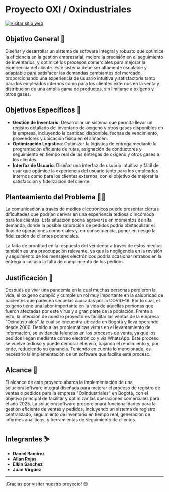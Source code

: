 # Proyecto OXI / Oxindustriales

[![Visitar sitio web](https://img.shields.io/badge/Visitar-Sitio%20Web-blue)](https://mylaravelapp.azurewebsites.net)

## Objetivo General 🎯
Diseñar y desarrollar un sistema de software integral y robusto que optimice la eficiencia en la gestión empresarial, mejore la precisión en el seguimiento de inventarios, y optimice los procesos comerciales para mejorar la experiencia del cliente. Este sistema debe ser altamente escalable y adaptable para satisfacer las demandas cambiantes del mercado, proporcionando una experiencia de usuario intuitiva y satisfactoria tanto para los empleados internos como para los clientes externos en la venta y distribución de una amplia gama de productos, sin limitarse a oxígeno y otros gases.

## Objetivos Específicos 🎯
- **Gestión de Inventario**: Desarrollar un sistema que permita llevar un registro detallado del inventario de oxígeno y otros gases disponibles en la empresa, incluyendo la cantidad disponible, fechas de vencimiento, proveedores y ubicación física en el almacén.
- **Optimización Logística**: Optimizar la logística de entrega mediante la programación eficiente de rutas, asignación de conductores y seguimiento en tiempo real de las entregas de oxígeno y otros gases a los clientes.
- **Interfaz de Usuario**: Diseñar una interfaz de usuario intuitiva y fácil de usar que optimice la experiencia del usuario tanto para los empleados internos como para los clientes externos, con el objetivo de mejorar la satisfacción y fidelización del cliente.

## Planteamiento del Problema 😵‍💫
La comunicación a través de medios electrónicos puede presentar ciertas dificultades que podrían derivar en una experiencia tediosa o incómoda para los clientes. Esta situación podría agravarse en momentos de alta demanda, donde la posible saturación de pedidos podría obstaculizar el flujo de operaciones comerciales y, en consecuencia, poner en riesgo la fidelización de clientes potenciales.

La falta de prontitud en la respuesta del vendedor a través de estos medios también es una preocupación relevante, ya que la negligencia en la revisión y seguimiento de los mensajes electrónicos podría ocasionar retrasos en la entrega o incluso la falta de cumplimiento de los pedidos.

## Justificación 📃
Después de vivir una pandemia en la cual muchas personas perdieron la vida, el oxígeno cumplió y cumple un rol muy importante en la salubridad de pacientes que padecen secuelas causadas por la COVID-19. Por lo cual, el oxígeno tiene una labor importante en la vida de aquellas personas que fueron afectadas por este virus y a gran parte de la población. Frente a esto, la intención de nuestro proyecto es facilitar las ventas de la empresa “Oxindustriales”, la cual se encuentra ubicada en Bogotá y lleva operando desde 2000. Debido a las problemáticas vistas en el levantamiento de información, se evidencia falencias en los procesos de venta, ya que los pedidos llegan mediante correo electrónico y vía WhatsApp. Este proceso se vuelve tedioso y puede demorar el envío, bajando el rendimiento y, por ende, reduciendo su ganancia. Teniendo en cuenta lo mencionado, es necesario la implementación de un software que facilite este proceso.

## Alcance 🚀
El alcance de este proyecto abarca la implementación de una solución/software integral diseñada para mejorar el proceso de registro de ventas o pedidos para la empresa "Oxindustriales" en Bogotá, con el objetivo principal de facilitar y optimizar las operaciones comerciales para el año 2025. La solución/software proporcionará funcionalidades para la gestión eficiente de ventas y pedidos, incluyendo un sistema de registro centralizado, seguimiento de inventario en tiempo real, generación de informes analíticos, y herramientas de seguimiento de clientes.

## Integrantes ⛷️
- **Daniel Ramirez**
- **Allan Rojas**
- **Elkin Sanchez**
- **Juan Virgüez**

---

¡Gracias por visitar nuestro proyecto! 😊